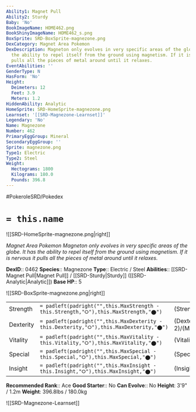 ```yaml
---
Ability1: Magnet Pull
Ability2: Sturdy
Baby: 'No'
BookImageName: HOME462.png
BookShinyImageName: HOME462_s.png
BoxSprite: SRD-BoxSprite-magnezone.png
DexCategory: Magnet Area Pokemon
DexDescription: Magneton only evolves in very specific areas of the globe. It has
  the ability to repel itself from the ground using magnetism. If it is nervous it
  pulls all the pieces of metal around until it relaxes.
EventAbilities: ''
GenderType: N
HasForm: 'No'
Height:
  Deimeters: 12
  Feet: 3.9
  Meters: 1.2
HiddenAbility: Analytic
HomeSprite: SRD-HomeSprite-magnezone.png
Learnset: '[[SRD-Magnezone-Learnset]]'
Legendary: 'No'
Name: Magnezone
Number: 462
PrimaryEggGroup: Mineral
SecondaryEggGroup: ''
Sprite: magnezone.png
Type1: Electric
Type2: Steel
Weight:
  Hectograms: 1800
  Kilograms: 180.0
  Pounds: 396.8
---
```


#PokeroleSRD/Pokedex

# `= this.name`

![[SRD-HomeSprite-magnezone.png|right]]

*Magnet Area Pokemon*
*Magneton only evolves in very specific areas of the globe. It has the ability to repel itself from the ground using magnetism. If it is nervous it pulls all the pieces of metal around until it relaxes.*

**DexID**:: 0462
**Species**:: Magnezone
**Type**:: Electric / Steel
**Abilities**:: [[SRD-Magnet Pull|Magnet Pull]] / [[SRD-Sturdy|Sturdy]] ([[SRD-Analytic|Analytic]])
**Base HP**:: 5

![[SRD-BoxSprite-magnezone.png|right]]

|           |                                                                                        |                                          |
| --------- | -------------------------------------------------------------------------------------- | ---------------------------------------- |
| Strength  | `= padleft(padright("",this.MaxStrength - this.Strength,"⭘"),this.MaxStrength,"⬤")`    | (Strength::2)/(MaxStrength::5)   |
| Dexterity | `= padleft(padright("",this.MaxDexterity - this.Dexterity,"⭘"),this.MaxDexterity,"⬤")` | (Dexterity:: 2)/(MaxDexterity::4) |
| Vitality  | `= padleft(padright("",this.MaxVitality - this.Vitality,"⭘"),this.MaxVitality,"⬤")`    | (Vitality::3)/(MaxVitality::6)   |
| Special   | `= padleft(padright("",this.MaxSpecial - this.Special,"⭘"),this.MaxSpecial,"⬤")`       | (Special::3)/(MaxSpecial::7)     |
| Insight   | `= padleft(padright("",this.MaxInsight - this.Insight,"⭘"),this.MaxInsight,"⬤")`       | (Insight::2)/(MaxInsight::5)     |

**Recommended Rank**:: Ace
**Good Starter**:: No
**Can Evolve**:: No
**Height**: 3'9" / 1.2m
**Weight**: 396.8lbs / 180.0kg

![[SRD-Magnezone-Learnset]]